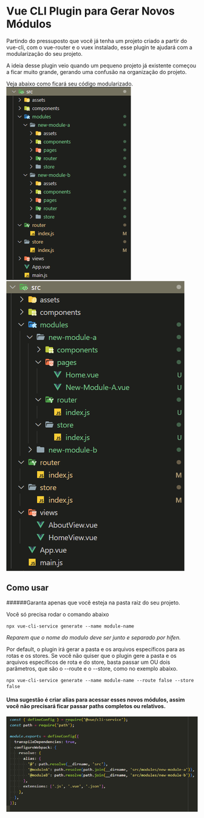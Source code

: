 # Vue CLI Plugin para Gerar Novos Módulos
Partindo do pressuposto que você já tenha um projeto criado a partir do vue-cli, com o vue-router e o vuex instalado, esse plugin te ajudará com a modularização do seu projeto.

A ideia desse plugin veio quando um pequeno projeto já existente começou
a ficar muito grande, gerando uma confusão na organização do projeto.

Veja abaixo como ficará seu código modularizado.
![Module Structure](images/module-structure.png)
![Module Structure](images/module-structure-1.png)



## Como usar
######Garanta apenas que você esteja na pasta raiz do seu projeto.

Você só precisa rodar o comando abaixo
```shell
npx vue-cli-service generate --name module-name
```

_Reparem que o nome do modulo deve ser junto e separado por hífen._

Por default, o plugin irá gerar a pasta e os arquivos específicos para as rotas e os stores.
Se você não quiser que o plugin gere a pasta e os arquivos específicos de rota e do store, basta passar um OU dois parâmetros, que são o --route e o --store, como no exemplo abaixo.
```shell
npx vue-cli-service generate --name module-name --route false --store false
```

#### Uma sugestão é criar alias para acessar esses novos módulos, assim você não precisará ficar passar paths completos ou relativos.
![Alias](images/alias.png)